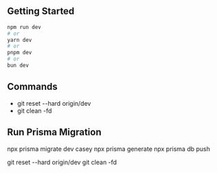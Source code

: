## Getting Started

```bash
npm run dev
# or
yarn dev
# or
pnpm dev
# or
bun dev
```

## Commands

- git reset --hard origin/dev
- git clean -fd

## Run Prisma Migration

npx prisma migrate dev casey
npx prisma generate
npx prisma db push

git reset --hard origin/dev
git clean -fd
